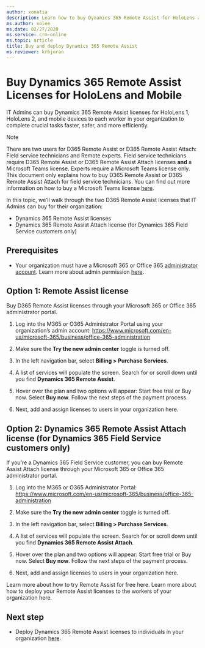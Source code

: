 ```yaml
---
author: xonatia
description: Learn how to buy Dynamics 365 Remote Assist for HoloLens and mobile
ms.author: xolee
ms.date: 02/27/2020
ms.service: crm-online
ms.topic: article
title: Buy and deploy Dynamics 365 Remote Assist
ms.reviewer: krbjoran
---
```


# Buy Dynamics 365 Remote Assist Licenses for HoloLens and Mobile

IT Admins can buy Dynamics 365 Remote Assist licenses for HoloLens 1, HoloLens 2, and mobile devices to each worker in your organization to complete crucial tasks faster, safer, and more efficiently.

> [!NOTE]
> There are two users for D365 Remote Assist or D365 Remote Assist Attach: Field service technicians and Remote experts. Field service technicians require D365 Remote Assist or D365 Remote Assist Attach licenses **and** a Microsoft Teams license. Experts require a Microsoft Teams license only. This document only explains how to buy D365 Remote Assist or D365 Remote Assist Attach for field service technicians. You can find out more information on how to buy a Microsoft Teams license [here](https://docs.microsoft.com/en-us/dynamics365/mixed-reality/remote-assist/use-microsoft-teams-with-remote-assist). 

In this topic, we’ll walk through the two D365 Remote Assist licenses that IT Admins can buy for their organization: 
- Dynamics 365 Remote Assist licenses 
- Dynamics 365 Remote Assist Attach license (for Dynamics 365 Field Service customers only) 

## Prerequisites 

- Your organization must have a Microsoft 365 or Office 365 [administrator account](https://www.microsoft.com/en-us/microsoft-365/business/office-365-administration). Learn more about admin permission [here](https://docs.microsoft.com/en-us/office365/admin/admin-overview/admin-overview?redirectSourcePath=%252farticle%252foffice-365-admin-overview-c7228a3e-061f-4575-b1ef-adf1d1669870&view=o365-worldwide). 

## Option 1: Remote Assist license 

Buy D365 Remote Assist licenses through your Microsoft 365 or Office 365 administrator portal. 

1.	Log into the M365 or O365 Administrator Portal using your organization’s admin account: https://www.microsoft.com/en-us/microsoft-365/business/office-365-administration
 
2.	Make sure the **Try the new admin center** toggle is turned off.
  
3.	In the left navigation bar, select **Billing > Purchase Services**. 
 
4.	A list of services will populate the screen. Search for or scroll down until you find **Dynamics 365 Remote Assist**.
5.	Hover over the plan and two options will appear: Start free trial or Buy now. Select **Buy now**. Follow the next steps of the payment process. 
 
6.	Next, add and assign licenses to users in your organization here. 

## Option 2: Dynamics 365 Remote Assist Attach license (for Dynamics 365 Field Service customers only)

If you’re a Dynamics 365 Field Service customer, you can buy Remote Assist Attach license through your Microsoft 365 or Office 365 administrator portal. 

1.	Log into the M365 or O365 Administrator Portal: https://www.microsoft.com/en-us/microsoft-365/business/office-365-administration
 
2.	Make sure the **Try the new admin center** toggle is turned off.
  
3.	In the left navigation bar, select **Billing > Purchase Services**. 
 
4.	A list of services will populate the screen. Search for or scroll down until you find **Dynamics 365 Remote Assist Attach**.
5.	Hover over the plan and two options will appear: Start free trial or Buy now. Select **Buy now**. Follow the next steps of the payment process. 

6.	Next, add and assign licenses to users in your organization here. 

Learn more about how to try Remote Assist for free here. 
Learn more about how to deploy your Remote Assist licenses to the workers of your organization here. 

## Next step
- Deploy Dynamics 365 Remote Assist licenses to individuals in your organization [here](deploy-remote-assist.md).
